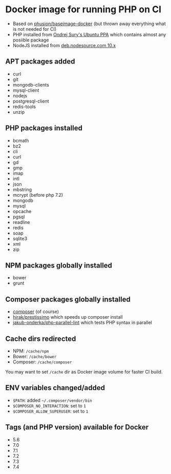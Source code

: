 # Docker image for running PHP on CI

 * Based on [phusion/baseimage-docker](https://github.com/phusion/baseimage-docker) (but thrown away everything what is not needed for CI)
 * PHP installed from [Ondrej Sury's Ubuntu PPA](https://launchpad.net/~ondrej/+archive/ubuntu/php) which contains almost any posiible package
 * NodeJS installed from [deb.nodesource.com 10.x](https://deb.nodesource.com/node_10.x)

## APT packages added

 * curl
 * git
 * mongodb-clients
 * mysql-client
 * nodejs
 * postgresql-client
 * redis-tools
 * unzip

## PHP packages installed

 * bcmath
 * bz2
 * cli
 * curl
 * gd
 * gmp
 * imap
 * intl
 * json
 * mbstring
 * mcrypt (before php 7.2)
 * mongodb
 * mysql
 * opcache
 * pgsql
 * readline
 * redis
 * soap
 * sqlite3
 * xml
 * zip

## NPM packages globally installed

 * bower
 * grunt

## Composer packages globally installed

 * [composer](https://getcomposer.org/) (of course)
 * [hirak/prestissimo](https://github.com/hirak/prestissimo) which speeds up composer install
 * [jakub-onderka/php-parallel-lint](https://github.com/JakubOnderka/PHP-Parallel-Lint) which tests PHP syntax in parallel

## Cache dirs redirected

 * NPM: `/cache/npm`
 * Bower: `/cache/bower`
 * Composer: `/cache/composer`

You may want to set `/cache` dir as Docker image volume for faster CI build.

## ENV variables changed/added

 * `$PATH`: added `~/.composer/vendor/bin`
 * `$COMPOSER_NO_INTERACTION`: set to `1`
 * `$COMPOSER_ALLOW_SUPERUSER`: set to `1`

## Tags (and PHP version) available for Docker

 * 5.6
 * 7.0
 * 7.1
 * 7.2
 * 7.3
 * 7.4
